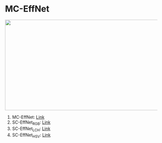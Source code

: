 # MC-EffNet
<img src = "https://github.com/manjaryp/GANvsGraphicsvsReal/blob/main/images/mc-effnet3.png" width="900" height="300">

1. MC-EffNet: [Link](https://www.google.com)
2. SC-EffNet<sub>RGB</sub>: [Link](https://www.google.com)
3. SC-EffNet<sub>LCH</sub>: [Link](https://www.google.com)
4. SC-EffNet<sub>HSV</sub>: [Link](https://www.google.com)
